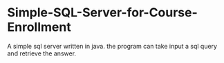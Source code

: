 # Simple-SQL-Server-for-Course-Enrollment
A simple sql server written in java. the program can take input a sql query and retrieve the answer. 
